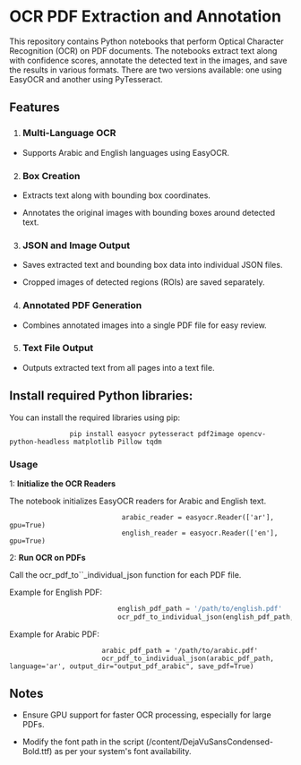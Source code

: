 # OCR PDF Extraction and Annotation

This repository contains Python notebooks that perform Optical Character Recognition (OCR) on PDF documents. The notebooks extract text along with confidence scores, annotate the detected text in the images, and save the results in various formats. There are two versions available: one using EasyOCR and another using PyTesseract.

## Features

1. ### Multi-Language OCR

- Supports Arabic and English languages using EasyOCR.

2. ### Box Creation

- Extracts text along with bounding box coordinates.

- Annotates the original images with bounding boxes around detected text.
3. ### JSON and Image Output

- Saves extracted text and bounding box data into individual JSON files.

- Cropped images of detected regions (ROIs) are saved separately.

4. ### Annotated PDF Generation

- Combines annotated images into a single PDF file for easy review.

5. ### Text File Output

- Outputs extracted text from all pages into a text file.

## Install required Python libraries:
You can install the required libraries using pip:

                   pip install easyocr pytesseract pdf2image opencv-python-headless matplotlib Pillow tqdm



### Usage

1: **Initialize the OCR Readers** 

The notebook initializes EasyOCR readers for Arabic and English text.
```pthon
                            arabic_reader = easyocr.Reader(['ar'], gpu=True)
                            english_reader = easyocr.Reader(['en'], gpu=True)
```
2: **Run OCR on PDFs** 

Call the ocr_pdf_to``_individual_json function for each PDF file.

Example for English PDF:
```python
                           english_pdf_path = '/path/to/english.pdf'
                           ocr_pdf_to_individual_json(english_pdf_path, language='en', output_dir="output_pdf_english", save_pdf=True)
```                        
Example for Arabic PDF: 

                           arabic_pdf_path = '/path/to/arabic.pdf'
                           ocr_pdf_to_individual_json(arabic_pdf_path, language='ar', output_dir="output_pdf_arabic", save_pdf=True)
## Notes

- Ensure GPU support for faster OCR processing, especially for large PDFs.

- Modify the font path in the script (/content/DejaVuSansCondensed-Bold.ttf) as per your system's font availability.
